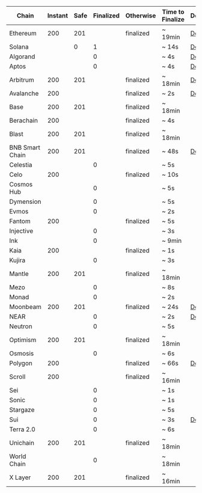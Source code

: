 <!-- The content in this file is auto-generated. Do not modify this file directly. Please see the README.md in the wormhole-mkdocs/scripts directory to learn how to update this page. -->
<!--CONSISTENCY_LEVELS-->
<table data-full-width="true" markdown><thead><th>Chain</th><th>Instant</th><th>Safe</th><th>Finalized</th><th>Otherwise</th><th>Time to Finalize</th><th>Details</th></thead><tbody><tr><td>Ethereum</td><td>200</td><td>201</td><td></td><td>finalized</td><td>~ 19min</td><td><a href="https://www.alchemy.com/overviews/ethereum-commitment-levels" target="_blank">Details</a></td></tr><tr><td>Solana</td><td></td><td>0</td><td>1</td><td></td><td>~ 14s</td><td><a href="https://docs.anza.xyz/consensus/commitments/" target="_blank">Details</a></td></tr><tr><td>Algorand</td><td></td><td></td><td>0</td><td></td><td>~ 4s</td><td><a href="https://developer.algorand.org/docs/get-started/basics/why_algorand/#finality" target="_blank">Details</a></td></tr><tr><td>Aptos</td><td></td><td></td><td>0</td><td></td><td>~ 4s</td><td><a href="https://aptos.dev/en/network/glossary#byzantine-fault-tolerance-bft" target="_blank">Details</a></td></tr><tr><td>Arbitrum</td><td>200</td><td>201</td><td></td><td>finalized</td><td>~ 18min</td><td><a href="https://docs.arbitrum.io/how-arbitrum-works/transaction-lifecycle" target="_blank">Details</a></td></tr><tr><td>Avalanche</td><td>200</td><td></td><td></td><td>finalized</td><td>~ 2s</td><td><a href="https://docs.avax.network/dapps/advanced-tutorials/exchange-integration#determining-finality" target="_blank">Details</a></td></tr><tr><td>Base</td><td>200</td><td>201</td><td></td><td>finalized</td><td>~ 18min</td><td></td></tr><tr><td>Berachain</td><td>200</td><td></td><td></td><td>finalized</td><td>~ 4s</td><td></td></tr><tr><td>Blast</td><td>200</td><td>201</td><td></td><td>finalized</td><td>~ 18min</td><td></td></tr><tr><td>BNB Smart Chain</td><td>200</td><td>201</td><td></td><td>finalized</td><td>~ 48s</td><td><a href="https://docs.bnbchain.org/bnb-smart-chain/introduction/?h=finality" target="_blank">Details</a></td></tr><tr><td>Celestia</td><td></td><td></td><td>0</td><td></td><td>~ 5s</td><td></td></tr><tr><td>Celo</td><td>200</td><td></td><td></td><td>finalized</td><td>~ 10s</td><td></td></tr><tr><td>Cosmos Hub</td><td></td><td></td><td>0</td><td></td><td>~ 5s</td><td></td></tr><tr><td>Dymension</td><td></td><td></td><td>0</td><td></td><td>~ 5s</td><td></td></tr><tr><td>Evmos</td><td></td><td></td><td>0</td><td></td><td>~ 2s</td><td></td></tr><tr><td>Fantom</td><td>200</td><td></td><td></td><td>finalized</td><td>~ 5s</td><td></td></tr><tr><td>Injective</td><td></td><td></td><td>0</td><td></td><td>~ 3s</td><td></td></tr><tr><td>Ink</td><td></td><td></td><td>0</td><td></td><td>~ 9min</td><td></td></tr><tr><td>Kaia</td><td>200</td><td></td><td></td><td>finalized</td><td>~ 1s</td><td></td></tr><tr><td>Kujira</td><td></td><td></td><td>0</td><td></td><td>~ 3s</td><td></td></tr><tr><td>Mantle</td><td>200</td><td>201</td><td></td><td>finalized</td><td>~ 18min</td><td></td></tr><tr><td>Mezo</td><td></td><td></td><td>0</td><td></td><td>~ 8s</td><td></td></tr><tr><td>Monad</td><td></td><td></td><td>0</td><td></td><td>~ 2s</td><td></td></tr><tr><td>Moonbeam</td><td>200</td><td>201</td><td></td><td>finalized</td><td>~ 24s</td><td><a href="https://docs.moonbeam.network/builders/ethereum/json-rpc/moonbeam-custom-api/#finality-rpc-endpoints" target="_blank">Details</a></td></tr><tr><td>NEAR</td><td></td><td></td><td>0</td><td></td><td>~ 2s</td><td><a href="https://nomicon.io/ChainSpec/Consensus" target="_blank">Details</a></td></tr><tr><td>Neutron</td><td></td><td></td><td>0</td><td></td><td>~ 5s</td><td></td></tr><tr><td>Optimism</td><td>200</td><td>201</td><td></td><td>finalized</td><td>~ 18min</td><td></td></tr><tr><td>Osmosis</td><td></td><td></td><td>0</td><td></td><td>~ 6s</td><td></td></tr><tr><td>Polygon</td><td>200</td><td></td><td></td><td>finalized</td><td>~ 66s</td><td><a href="https://docs.polygon.technology/pos/architecture/heimdall/checkpoints/" target="_blank">Details</a></td></tr><tr><td>Scroll</td><td>200</td><td></td><td></td><td>finalized</td><td>~ 16min</td><td></td></tr><tr><td>Sei</td><td></td><td></td><td>0</td><td></td><td>~ 1s</td><td></td></tr><tr><td>Sonic</td><td></td><td></td><td>0</td><td></td><td>~ 1s</td><td></td></tr><tr><td>Stargaze</td><td></td><td></td><td>0</td><td></td><td>~ 5s</td><td></td></tr><tr><td>Sui</td><td></td><td></td><td>0</td><td></td><td>~ 3s</td><td><a href="https://docs.sui.io/concepts/sui-architecture/consensus" target="_blank">Details</a></td></tr><tr><td>Terra 2.0</td><td></td><td></td><td>0</td><td></td><td>~ 6s</td><td></td></tr><tr><td>Unichain</td><td>200</td><td>201</td><td></td><td>finalized</td><td>~ 18min</td><td></td></tr><tr><td>World Chain</td><td></td><td></td><td>0</td><td></td><td>~ 18min</td><td></td></tr><tr><td>X Layer</td><td>200</td><td>201</td><td></td><td>finalized</td><td>~ 16min</td><td></td></tr></tbody></table>
<!--CONSISTENCY_LEVELS-->
